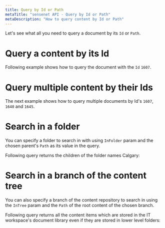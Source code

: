 ```yaml
---
title: Query by Id or Path
metaTitle: "sensenet API - Query by Id or Path"
metaDescription: "How to query content by Id or Path"
---
```


Let's see what all you need to query a document by its `Id` or `Path`.

# Query a content by its Id

Following example shows how to query the document with the `Id` `1607`.

<tab category="querying" article="querying-id-path" example="byId" />

# Query multiple content by their Ids

The next example shows how to query multiple documents by Id's `1607`, `1640` and `1645`.

<tab category="querying" article="querying-id-path" example="byMultipleIds" />

# Search in a folder

You can specify a folder to search in with using `InFolder` param and the chosen parent's `Path` as its value in the query.

Following query returns the children of the folder names Calgary:

<tab category="querying" article="querying-id-path" example="inFolder" />

# Search in a branch of the content tree

You can also specify a branch of the content repository to search in using the `InTree` param and the `Path` of the root content of the chosen branch.

Following query returns all the content items which are stored in the IT workspace's document library even if they are stored in lower level folders:

<tab category="querying" article="querying-id-path" example="inTree" />
